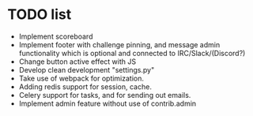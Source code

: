 TODO list
==========

* Implement scoreboard
* Implement footer with challenge pinning, and message admin functionality which is optional and connected to IRC/Slack/(Discord?)
* Change button active effect with JS
* Develop clean development "settings.py"
* Take use of webpack for optimization. 
* Adding redis support for session, cache.
* Celery support for tasks, and for sending out emails.
* Implement admin feature without use of contrib.admin
